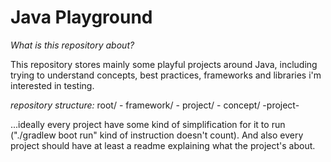 # Java Playground

_What is this repository about?_

This repository stores mainly some playful projects around Java, including trying to understand concepts, best practices, frameworks and libraries i'm interested in testing.

*repository structure:*
root/
    - framework/
        - project/
    - concept/
        -project- 

...ideally every project have some kind of simplification for it to run ("./gradlew boot run" kind of instruction doesn't count). And also every project should have at least a readme explaining what the project's about.